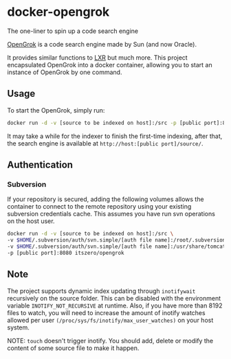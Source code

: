 # docker-opengrok

The one-liner to spin up a code search engine

[OpenGrok](http://opengrok.github.io/OpenGrok/) is a code search engine 
made by Sun (and now Oracle). 

It provides similar functions to [LXR](http://lxr.linux.no/) but much more. 
This project encapsulated OpenGrok into a docker container, allowing you 
to start an instance of OpenGrok by one command.

## Usage

To start the OpenGrok, simply run:

```sh
docker run -d -v [source to be indexed on host]:/src -p [public port]:8080 itszero/opengrok
```

It may take a while for the indexer to finish the first-time indexing, after
that, the search engine is available at `http://host:[public port]/source/`.

##  Authentication
### Subversion
If your repository is secured, adding the following volumes allows the container to connect to the remote repository using your existing subversion credentials cache. This assumes you have run svn operations on the host user.

```sh
docker run -d -v [source to be indexed on host]:/src \
-v $HOME/.subversion/auth/svn.simple/[auth file name]:/root/.subversion/auth/svn.simple/[auth file name] \
-v $HOME/.subversion/auth/svn.simple/[auth file name]:/usr/share/tomcat7/.subversion/auth/svn.simple/[auth file name] \
-p [public port]:8080 itszero/opengrok
```

## Note

The project supports dynamic index updating through `inotifywait` recursively on the source folder. 
This can be disabled with the environment variable `INOTIFY_NOT_RECURSIVE` at runtime.
Also, if you have more than 8192 files to watch, you will need to increase the amount of inotify watches allowed per user `(/proc/sys/fs/inotify/max_user_watches)` on your host system.

NOTE: `touch` doesn't trigger inotify. You should add, delete or modify the content of some source file to make it happen.
